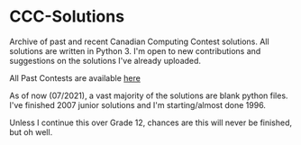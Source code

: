 # CCC-Solutions
Archive of past and recent Canadian Computing Contest solutions. All solutions are written in Python 3. I'm open to new contributions and suggestions on the solutions I've already uploaded.

All Past Contests are available <a href='https://www.cemc.uwaterloo.ca/contests/past_contests.html#ccc'>here</a>

As of now (07/2021), a vast majority of the solutions are blank python files. I've finished 2007 junior solutions and I'm starting/almost done 1996.

Unless I continue this over Grade 12, chances are this will never be finished, but oh well.
